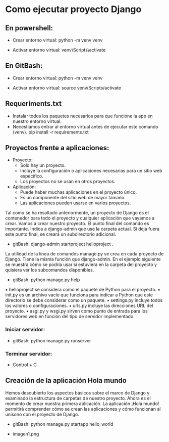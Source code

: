 # Como ejecutar proyecto Django


## En powershell: 
- Crear entorno virtual:
python -m venv venv

- Activar entorno virtual:
venv\Scripts\activate

## En GitBash:
- Crear entorno virtual:
python -m venv venv

- Activar entorno virtual:
source venv/Scripts/activate


## Requeriments.txt
- Instalar todos los paquetes necesarios para que funcione la app en nuestro entorno virtual.
- Necestiamos entrar al entorno virtual antes de ejecutar este comando (venv).
pip install -r requirements.txt


## Proyectos frente a aplicaciones:
- Proyecto: 
    - Solo hay un proyecto.
    - Incluye la configuración o aplicaciones necesarias para un sitio web específico.
    - Los proyectos no se usan en otros proyectos.
- Aplicación:
    - Puede haber muchas aplicaciones en el proyecto único.
    - Es un componente del sitio web de mayor tamaño.
    - Las aplicaciones pueden usarse en varios proyectos.


Tal como se ha resaltado anteriormente, un proyecto de Django es el contenedor para todo el proyecto y cualquier aplicación que vayamos a crear. Vamos a crear nuestro proyecto. El punto final del comando es importante. Indica a django-admin que use la carpeta actual. Si deja fuera este punto final, se creará un subdirectorio adicional.

- gitBash: django-admin startproject helloproject .
    
La utilidad de la línea de comandos manage.py se crea en cada proyecto de Django. Tiene la misma función que django-admin. En el ejemplo siguiente se muestra cómo se podría usar si estuviera en la carpeta del proyecto y quisiera ver los subcomandos disponibles.

- gitBash: python manage.py help

▪ helloproject se considera como el paquete de Python para el proyecto.
▪ init.py es un archivo vacío que funciona para indicar a Python que este directorio se debe considerar como un paquete.
▪ settings.py incluye todos los valores o configuraciones.
▪ urls.py incluye las direcciones URL del proyecto.
▪ asgi.py y wsgi.py sirven como punto de entrada para los servidores web en función del tipo de servidor implementado.

### Iniciar servidor:
- gitBash: python manage.py runserver
### Terminar servidor:
- Control + C


## Creación de la aplicación Hola mundo

Hemos descubierto los aspectos básicos sobre el marco de Django y examinado la estructura de carpetas de nuestro proyecto. Ahora es el momento de crear nuestra primera aplicación. La aplicación ¡Hola mundo! permitirá comprender cómo se crean las aplicaciones y cómo funcionan al unísono con el proyecto de Django.

- gitBash: python manage.py startapp hello_world

- imagen1.png

